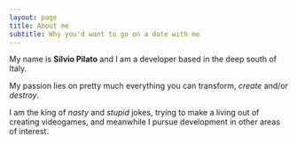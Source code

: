```yaml
---
layout: page
title: About me
subtitle: Why you'd want to go on a date with me
---
```


My name is **Silvio Pilato** and I am a developer based in the deep south of Italy.

My passion lies on pretty much everything you can transform, _create_ and/or _destroy_.

I am the king of _nasty_ and _stupid_ jokes, trying to make a living out of creating videogames, and meanwhile I pursue development in other areas of interest.
